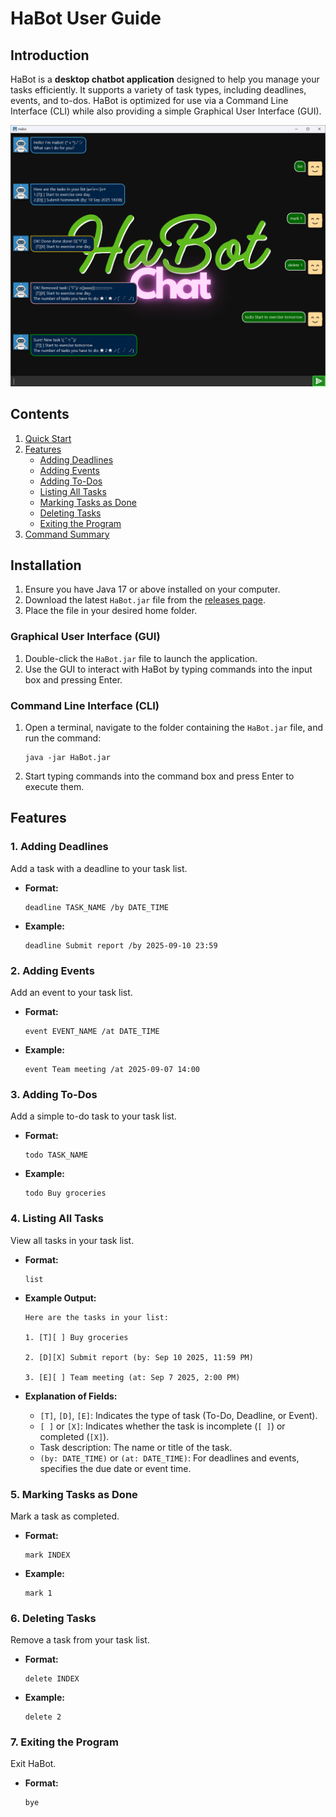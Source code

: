 # HaBot User Guide

## Introduction

HaBot is a **desktop chatbot application** designed to help you manage your tasks efficiently. It supports a variety of task types, including deadlines, events, and to-dos. HaBot is optimized for use via a Command Line Interface (CLI) while also providing a simple Graphical User Interface (GUI).

![HaBot User Interface](Ui.png)

## Contents

1. [Quick Start](#quick-start)
2. [Features](#features)
   - [Adding Deadlines](#adding-deadlines)
   - [Adding Events](#adding-events)
   - [Adding To-Dos](#adding-to-dos)
   - [Listing All Tasks](#listing-all-tasks)
   - [Marking Tasks as Done](#marking-tasks-as-done)
   - [Deleting Tasks](#deleting-tasks)
   - [Exiting the Program](#exiting-the-program)
3. [Command Summary](#command-summary)

## Installation

1. Ensure you have Java 17 or above installed on your computer.
2. Download the latest `HaBot.jar` file from the [releases page](https://github.com/your-repo/releases).
3. Place the file in your desired home folder.

### Graphical User Interface (GUI)

1. Double-click the `HaBot.jar` file to launch the application.
2. Use the GUI to interact with HaBot by typing commands into the input box and pressing Enter.

### Command Line Interface (CLI)

1. Open a terminal, navigate to the folder containing the `HaBot.jar` file, and run the command:
   ```
   java -jar HaBot.jar
   ```
2. Start typing commands into the command box and press Enter to execute them.

## Features

### 1. Adding Deadlines

Add a task with a deadline to your task list.

- **Format:**
  ```
  deadline TASK_NAME /by DATE_TIME
  ```

- **Example:**
  ```
  deadline Submit report /by 2025-09-10 23:59
  ```


### 2. Adding Events

Add an event to your task list.

- **Format:**
  ```
  event EVENT_NAME /at DATE_TIME
  ```

- **Example:**
  ```
  event Team meeting /at 2025-09-07 14:00
  ```


### 3. Adding To-Dos

Add a simple to-do task to your task list.

- **Format:**
  ```
  todo TASK_NAME
  ```

- **Example:**
  ```
  todo Buy groceries
  ```


### 4. Listing All Tasks

View all tasks in your task list.

- **Format:**
  ```
  list
  ```

- **Example Output:**
  ```
  Here are the tasks in your list:

  1. [T][ ] Buy groceries

  2. [D][X] Submit report (by: Sep 10 2025, 11:59 PM)

  3. [E][ ] Team meeting (at: Sep 7 2025, 2:00 PM)
  ```

- **Explanation of Fields:**
  - `[T]`, `[D]`, `[E]`: Indicates the type of task (To-Do, Deadline, or Event).
  - `[ ]` or `[X]`: Indicates whether the task is incomplete (`[ ]`) or completed (`[X]`).
  - Task description: The name or title of the task.
  - `(by: DATE_TIME)` or `(at: DATE_TIME)`: For deadlines and events, specifies the due date or event time.


### 5. Marking Tasks as Done

Mark a task as completed.

- **Format:**
  ```
  mark INDEX
  ```

- **Example:**
  ```
  mark 1
  ```


### 6. Deleting Tasks

Remove a task from your task list.

- **Format:**
  ```
  delete INDEX
  ```

- **Example:**
  ```
  delete 2
  ```


### 7. Exiting the Program

Exit HaBot.

- **Format:**
  ```
  bye
  ```
